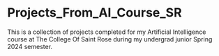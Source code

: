 # Projects_From_AI_Course_SR
This is a collection of projects completed for my Artificial Intelligence course at The College Of Saint Rose during my undergrad junior Spring 2024 semester.
